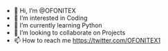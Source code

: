 - 👋 Hi, I’m @OFONITEX
- 👀 I’m interested in Coding
- 🌱 I’m currently learning Python
- 💞️ I’m looking to collaborate on Projects 
- 📫 How to reach me 
https://twitter.com/OFONITEX1
<!---
OFONITEX/OFONITEX is a ✨ special ✨ repository because its `README.md` (this file) appears on your GitHub profile.
You can click the Preview link to take a look at your changes.
--->
